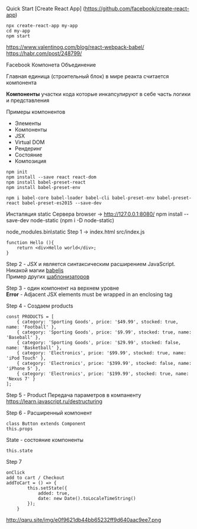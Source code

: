 Quick Start
[Create React App] (https://github.com/facebook/create-react-app)
```
npx create-react-app my-app
cd my-app
npm start
```
https://www.valentinog.com/blog/react-webpack-babel/
https://habr.com/post/248799/

Facebook
Компонета
Объединение 

Главная единица (строительный блок) в мире реакта считается компонента

**Компоненты** участки кода которые инкапсулируют в себе часть логики и представления

Примеры компонентов


- Элементы
- Компоненты
- JSX
- Virtual DOM
- Рендеринг
- Состояние
- Композиция

```
npm init
npm install --save react react-dom
npm install babel-preset-react
npm install babel-preset-env

npm i babel-core babel-loader babel-cli babel-preset-env babel-preset-react babel-preset-es2015 --save-dev
```
Инсталяция static Сервера
browser -> http://127.0.0.1:8080/
npm install --save-dev node-static (npm i -D node-static)

node_modules\.bin\static
Step 1 -> 
index.html
src/index.js
```
function Hello (){
    return <div>Hello world</div>;
}

```
Step 2 - *JSX* и является синтаксическим расширением JavaScript.  
    Никакой магии [babeljs](https://babeljs.io/repl)  
    Пример других [шаблонизаторов](https://learn.javascript.ru/template-lodash)

Step 3 - один компонент на верхнем уровне   
**Error** - Adjacent JSX elements must be wrapped in an enclosing tag

Step 4 - Создаем products

```
const PRODUCTS = [
    { category: 'Sporting Goods', price: '$49.99', stocked: true, name: 'Football' },
    { category: 'Sporting Goods', price: '$9.99', stocked: true, name: 'Baseball' },
    { category: 'Sporting Goods', price: '$29.99', stocked: false, name: 'Basketball' },
    { category: 'Electronics', price: '$99.99', stocked: true, name: 'iPod Touch' },
    { category: 'Electronics', price: '$399.99', stocked: false, name: 'iPhone 5' },
    { category: 'Electronics', price: '$199.99', stocked: true, name: 'Nexus 7' }
];
```

Step 5 - Product Передача параметров в компаненту
https://learn.javascript.ru/destructuring

Step 6 - Расширенный компонент
```
class Button extends Component 
this.props
```
State - состояние компоненты
```
this.state 
```
Step 7
```
onClick
add to cart / Checkout 
addToCart = () => {
        this.setState({
            added: true,
            date: new Date().toLocaleTimeString()
        });
    }
```
http://qaru.site/img/e0f9621db44bb65232ff9d640aac9ee7.png
    

